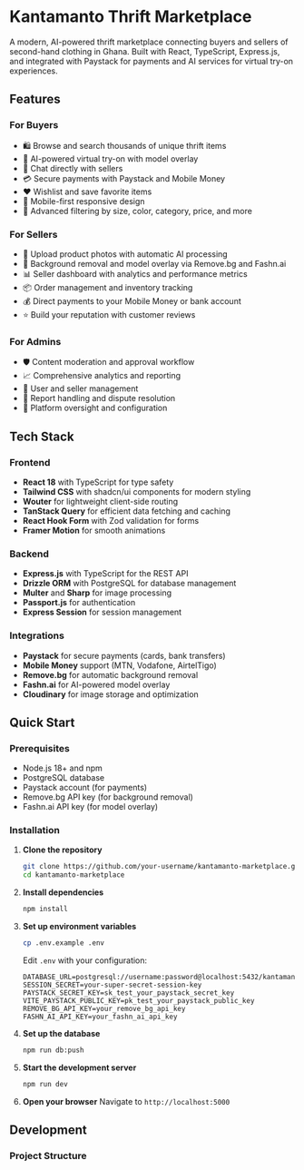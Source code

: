 # Kantamanto Thrift Marketplace

A modern, AI-powered thrift marketplace connecting buyers and sellers of second-hand clothing in Ghana. Built with React, TypeScript, Express.js, and integrated with Paystack for payments and AI services for virtual try-on experiences.

## Features

### For Buyers
- 🛍️ Browse and search thousands of unique thrift items
- 🤖 AI-powered virtual try-on with model overlay
- 💬 Chat directly with sellers
- 💳 Secure payments with Paystack and Mobile Money
- ❤️ Wishlist and save favorite items
- 📱 Mobile-first responsive design
- 🎯 Advanced filtering by size, color, category, price, and more

### For Sellers
- 📸 Upload product photos with automatic AI processing
- 🎨 Background removal and model overlay via Remove.bg and Fashn.ai
- 📊 Seller dashboard with analytics and performance metrics
- 📦 Order management and inventory tracking
- 💰 Direct payments to your Mobile Money or bank account
- ⭐ Build your reputation with customer reviews

### For Admins
- 🛡️ Content moderation and approval workflow
- 📈 Comprehensive analytics and reporting
- 👥 User and seller management
- 🚨 Report handling and dispute resolution
- 💼 Platform oversight and configuration

## Tech Stack

### Frontend
- **React 18** with TypeScript for type safety
- **Tailwind CSS** with shadcn/ui components for modern styling
- **Wouter** for lightweight client-side routing
- **TanStack Query** for efficient data fetching and caching
- **React Hook Form** with Zod validation for forms
- **Framer Motion** for smooth animations

### Backend
- **Express.js** with TypeScript for the REST API
- **Drizzle ORM** with PostgreSQL for database management
- **Multer** and **Sharp** for image processing
- **Passport.js** for authentication
- **Express Session** for session management

### Integrations
- **Paystack** for secure payments (cards, bank transfers)
- **Mobile Money** support (MTN, Vodafone, AirtelTigo)
- **Remove.bg** for automatic background removal
- **Fashn.ai** for AI-powered model overlay
- **Cloudinary** for image storage and optimization

## Quick Start

### Prerequisites
- Node.js 18+ and npm
- PostgreSQL database
- Paystack account (for payments)
- Remove.bg API key (for background removal)
- Fashn.ai API key (for model overlay)

### Installation

1. **Clone the repository**
   ```bash
   git clone https://github.com/your-username/kantamanto-marketplace.git
   cd kantamanto-marketplace
   ```

2. **Install dependencies**
   ```bash
   npm install
   ```

3. **Set up environment variables**
   ```bash
   cp .env.example .env
   ```
   
   Edit `.env` with your configuration:
   ```env
   DATABASE_URL=postgresql://username:password@localhost:5432/kantamanto
   SESSION_SECRET=your-super-secret-session-key
   PAYSTACK_SECRET_KEY=sk_test_your_paystack_secret_key
   VITE_PAYSTACK_PUBLIC_KEY=pk_test_your_paystack_public_key
   REMOVE_BG_API_KEY=your_remove_bg_api_key
   FASHN_AI_API_KEY=your_fashn_ai_api_key
   ```

4. **Set up the database**
   ```bash
   npm run db:push
   ```

5. **Start the development server**
   ```bash
   npm run dev
   ```

6. **Open your browser**
   Navigate to `http://localhost:5000`

## Development

### Project Structure
